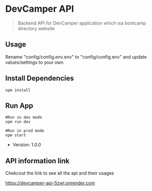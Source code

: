 # DevCamper API

> Backend API for DevCamper application which isa bootcamp directory website

## Usage

Rename "config/config.env.env" to "config/config.env" and update values/settings to your own

## Install Dependencies

```
npm install
```

## Run App

```
#Run in dev mode
npm run dev

#Run in prod mode
npm start
```

- Version: 1.0.0

## API information link

Chekcout the link to see all the api and their usages

https://devcamper-api-5zwl.onrender.com
